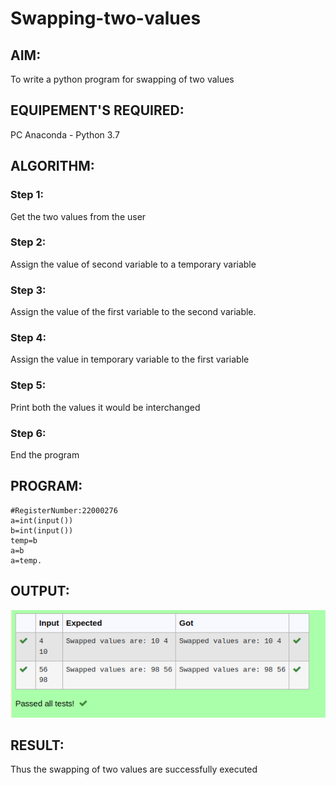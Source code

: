 # Swapping-two-values
## AIM:
To write a python program for swapping of two values
## EQUIPEMENT'S REQUIRED: 
PC
Anaconda - Python 3.7
## ALGORITHM: 
### Step 1:
Get the two values from the user
### Step 2: 
Assign the value of second variable to a temporary variable 
### Step 3: 
Assign the value of the first variable to the second variable.
### Step 4:  
Assign the value in temporary variable to the first variable
### Step 5: 
Print both the values it would be interchanged
### Step 6: 
End the program
## PROGRAM:
```#Developed by: M.Rishi
#RegisterNumber:22000276
a=int(input())
b=int(input())
temp=b
a=b
a=temp.
```
## OUTPUT:
![OUTPUT](/output.png)


## RESULT:
Thus the swapping of two values are successfully executed




